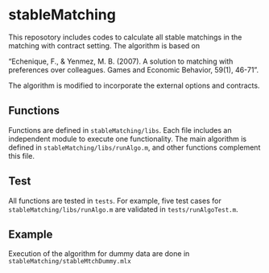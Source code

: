 # stableMatching

This reposotory includes codes to calculate all stable matchings in the matching with contract setting.
The algorithm is based on 

“Echenique, F., & Yenmez, M. B. (2007). A solution to matching with preferences over colleagues. Games and Economic Behavior, 59(1), 46-71”.

The algorithm is modified to incorporate the external options and contracts.

## Functions
Functions are defined in `stableMatching/libs`. 
Each file includes an independent module to execute one functionality.
The main algorithm is defined in `stableMatching/libs/runAlgo.m`, and other functions complement this file.

## Test
All functions are tested in `tests`.
For example, five test cases for `stableMatching/libs/runAlgo.m` are validated in `tests/runAlgoTest.m`.

## Example
Execution of the algorithm for dummy data are done in `stableMatching/stableMtchDummy.mlx`

